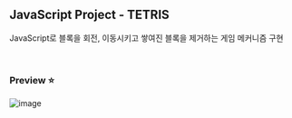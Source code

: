 ## JavaScript Project - TETRIS
JavaScript로 블록을 회전, 이동시키고 쌓여진 블록을 제거하는 게임 메커니즘 구현

<br>

### Preview ⭐
![image](https://github.com/hyojinx/ECC-TETRIS/assets/93853571/674f6925-4760-481e-9e53-513c51c94c18)
